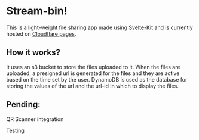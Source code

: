 # Stream-bin!

This is a light-weight file sharing app made using [Svelte-Kit](!https://kit.svelte.dev/) and is currently hosted on [Cloudflare pages](https://streambin.pages.dev).


## How it works?
It uses an s3 bucket to store the files uploaded to it. When the files are uploaded, a presigned url is generated for the files and they are active based on the time set by the user. DynamoDB is used as the database for storing the values of the url and the url-id in which to display the files.

## Pending:
QR Scanner integration

Testing